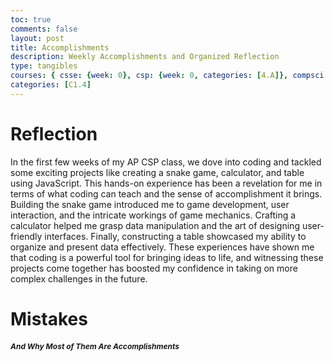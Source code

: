 ```yaml
---
toc: true
comments: false
layout: post
title: Accomplishments
description: Weekly Accomplishments and Organized Reflection
type: tangibles
courses: { csse: {week: 0}, csp: {week: 0, categories: [4.A]}, compsci: {week: 3} }
categories: [C1.4]
---
```


<!DOCTYPE html>
<html>
<head>
    <style>
        /* CSS rule to italicize headers with the "italic-header" class */
        .italic-header {
            font-style: italic;
            font-size: 12px;
        }
    </style>
</head>
<body>
    <h1>Reflection</h1>
    <p>In the first few weeks of my AP CSP class, we dove into coding and tackled some exciting projects like creating a snake game, calculator, and table using JavaScript. This hands-on experience has been a revelation for me in terms of what coding can teach and the sense of accomplishment it brings. Building the snake game introduced me to game development, user interaction, and the intricate workings of game mechanics. Crafting a calculator helped me grasp data manipulation and the art of designing user-friendly interfaces. Finally, constructing a table showcased my ability to organize and present data effectively. These experiences have shown me that coding is a powerful tool for bringing ideas to life, and witnessing these projects come together has boosted my confidence in taking on more complex challenges in the future.</p>
    <h1>Mistakes</h1>
    <h2 class="italic-header"> And Why Most of Them Are Accomplishments</h2>
</body>
</html>
